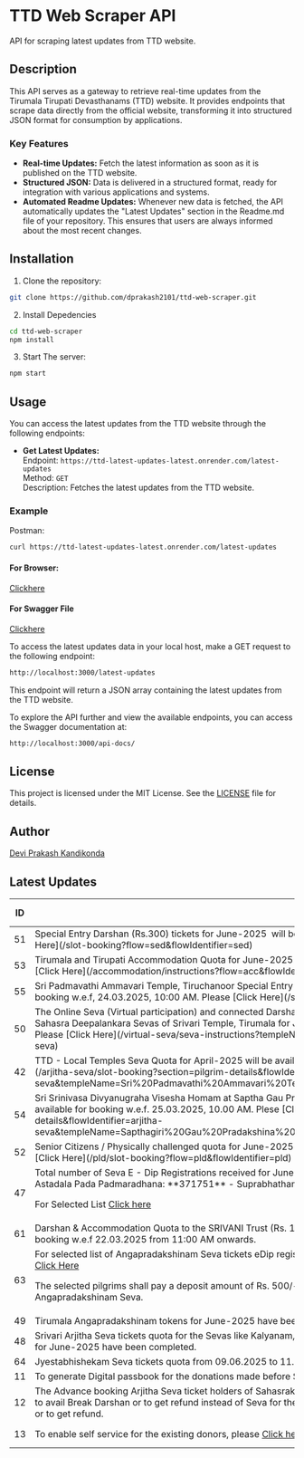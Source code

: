 # TTD Web Scraper API

API for scraping latest updates from TTD website.

## Description

This API serves as a gateway to retrieve real-time updates from the Tirumala Tirupati Devasthanams (TTD) website. It provides endpoints that scrape data directly from the official website, transforming it into structured JSON format for consumption by applications.

### Key Features

- **Real-time Updates:** Fetch the latest information as soon as it is published on the TTD website.
- **Structured JSON:** Data is delivered in a structured format, ready for integration with various applications and systems.
- **Automated Readme Updates:** Whenever new data is fetched, the API automatically updates the "Latest Updates" section in the Readme.md file of your repository. This ensures that users are always informed about the most recent changes.

## Installation

1. Clone the repository:

```bash
git clone https://github.com/dprakash2101/ttd-web-scraper.git
```

2. Install Depedencies

```bash
cd ttd-web-scraper
npm install
```

3. Start The server:

```bash
npm start
```



## Usage

You can access the latest updates from the TTD website through the following endpoints:

- **Get Latest Updates:**  
  Endpoint: `https://ttd-latest-updates-latest.onrender.com/latest-updates`  
  Method: `GET`  
  Description: Fetches the latest updates from the TTD website.

### Example
Postman:
```bash
curl https://ttd-latest-updates-latest.onrender.com/latest-updates
```
#### For Browser:
 [Clickhere](https://ttd-latest-updates-latest.onrender.com/latest-updates)

 #### For Swagger File
 [Clickhere](https://ttd-latest-updates-latest.onrender.com/api-docs/)


To access the latest updates data in your local host, make a GET request to the following endpoint:

```bash
http://localhost:3000/latest-updates
```
This endpoint will return a JSON array containing the latest updates from the TTD website.

To explore the API further and view the available endpoints, you can access the Swagger documentation at:

```bash
http://localhost:3000/api-docs/
```

## License

This project is licensed under the MIT License. See the [LICENSE](LICENSE) file for details.

## Author

[Devi Prakash Kandikonda](https://github.com/dprakash2101)

## Latest Updates
<table><thead><tr><th>ID</th><th>Data</th><th>CTA</th><th>Is Internal Redirection</th><th>Redirection Link</th></tr></thead><tbody><tr><td>51</td><td>Special Entry Darshan (Rs.300) tickets for June-2025  will be available for booking w.e.f. 24.03.2025, 10:00 AM. Please [Click Here](/slot-booking?flow=sed&flowIdentifier=sed)</td><td>SED (SRI TT)</td><td>true</td><td>N/A</td></tr><tr><td>53</td><td>Tirumala and Tirupati Accommodation Quota for June-2025 will be available for booking w.e.f. 24.03.2025, 03:00 PM. Please [Click Here](/accommodation/instructions?flow=acc&flowIdentifier=acc)</td><td>ACC</td><td>true</td><td>N/A</td></tr><tr><td>55</td><td>Sri Padmavathi Ammavari Temple, Tiruchanoor Special Entry Darshan (Rs. 200/-) tickets for April-2025 will be available for booking w.e.f, 24.03.2025, 10:00 AM. Please [Click Here](/spat/slot-booking?flow=spat&flowIdentifier=spat)</td><td>SED (PAT)</td><td>true</td><td>N/A</td></tr><tr><td>50</td><td>The Online Seva (Virtual participation) and connected Darshan quota for Kalyanothsavam, Unjal Seva, Arjitha Brahmotsavam & Sahasra Deepalankara Sevas of Srivari Temple, Tirumala for June-2025 will be available for booking w.e.f. 21.03.2025, 3:00 PM. Please [Click Here](/virtual-seva/seva-instructions?templeName=Srivari%20Temple&flowIdentifier=virtual-seva&flow=virtual-seva)</td><td>Virtual Seva</td><td>true</td><td>N/A</td></tr><tr><td>42</td><td>TTD - Local Temples Seva Quota for April-2025 will be available for booking w.e.f 25.03.2025 at 10:00 AM. Please [Click Here](/arjitha-seva/slot-booking?section=pilgrim-details&flowIdentifier=arjitha-seva&templeName=Sri%20Padmavathi%20Ammavari%20Temple&sevaName=All)</td><td>local temples</td><td>true</td><td>N/A</td></tr><tr><td>54</td><td>Sri Srinivasa Divyanugraha Visesha Homam at Saptha Gau Pradhakshina shala, Alipiri Tickets for the month of April-2025 will be available for booking w.e.f. 25.03.2025, 10.00 AM. Plese [Click Here](/arjitha-seva/slot-booking?section=pilgrim-details&flowIdentifier=arjitha-seva&templeName=Sapthagiri%20Gau%20Pradakshina%20Shala&sevaName=Sri%20Srinivasa%20Divyaanugraha%20Homam)</td><td>Homam</td><td>true</td><td>N/A</td></tr><tr><td>52</td><td>Senior Citizens / Physically challenged quota for June-2025 will be available for booking w.e.f. 22.03.2025, 3:00 PM. Please [Click Here](/pld/slot-booking?flow=pld&flowIdentifier=pld)</td><td>PLD</td><td>true</td><td>N/A</td></tr><tr><td>47</td><td>Total number of Seva E - Dip Registrations received for June-2025 :
- Thomalaseva: **390809**
- Archana: **386008**
- Astadala Pada Padmaradhana: **371751**
- Suprabhatham: **427006**

For Selected List [Click here](https://ttdevasthanams.ap.gov.in/misc/images/v4/2025_03_20_EDIP_SELECTIONS.pdf)</td><td>EDIP</td><td>false</td><td>N/A</td></tr><tr><td>61</td><td>Darshan & Accommodation Quota to the SRIVANI Trust (Rs. 10,000/-) donors for the month of JUNE – 2025 will be available for booking w.e.f 22.03.2025 from 11:00 AM onwards.</td><td>SRIVANI TRUST</td><td>null</td><td>N/A</td></tr><tr><td>63</td><td>For selected list of Angapradakshinam Seva tickets eDip registrations for Tirupati (Urban & Rural) and Tirumala Locals,
Please [Click Here](https://ttdevasthanams.ap.gov.in/misc/images/v4/Angapradakshinam_DIP_Results_20-03-2025.pdf)
 
The selected pilgrims shall pay a deposit amount of Rs. 500/- before 12:00 PM on 21.03.2025, to confirm their Angapradakshinam Seva.</td><td>AGP Local</td><td>false</td><td>N/A</td></tr><tr><td>49</td><td>Tirumala Angapradakshinam tokens for June-2025 have been completed.</td><td>APD</td><td>null</td><td>N/A</td></tr><tr><td>48</td><td>Srivari Arjitha Seva tickets quota for the Sevas like Kalyanam, Unjal Seva, Arjitha Brahmotsavam, and Sahasra Deepalankara Seva for June-2025 have been completed.</td><td>Arjitha Seva</td><td>null</td><td>N/A</td></tr><tr><td>64</td><td>Jyestabhishekam Seva tickets quota from 09.06.2025 to 11.06.2025 have been completed.</td><td>Jyestabhishekam</td><td>null</td><td>N/A</td></tr><tr><td>11</td><td>To generate Digital passbook for the donations made before September 2016, please [click here](https://tirupatibalaji.ap.gov.in/#/donorPassbook)</td><td>N/A</td><td>null</td><td>N/A</td></tr><tr><td>12</td><td>The Advance booking Arjitha Seva ticket holders of Sahasrakalasabhishekam, Vishesha Pooja, Nijapada darshanam are requested to avail Break Darshan or to get refund instead of Seva for their booking made in advance. Please [click here](https://arjithaseva.tirupatibalaji.ap.gov.in/#/) to avail break darshan or to get refund.</td><td>N/A</td><td>null</td><td>N/A</td></tr><tr><td>13</td><td>To enable self service for the existing    donors, please [Click here](https://tirupatibalaji.ap.gov.in/#/donorSelfservice) </td><td>donor self service</td><td>null</td><td>N/A</td></tr></tbody></table>
